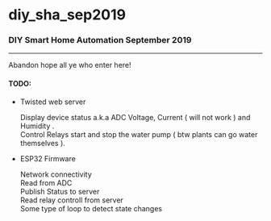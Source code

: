 # diy_sha_sep2019
<h3>DIY Smart Home Automation September 2019</h3>
<hr>
<p>Abandon hope all ye who enter here!</p>

<h4>TODO:</h4>
<ul>
  <li>
  <p>Twisted web server</p>
    Display device status a.k.a ADC Voltage, Current ( will not work ) and Humidity .</br>
    Control Relays start and stop the water pump ( btw plants can go water themselves ).</br>
  </li><li>
  <p>ESP32 Firmware</p>
    Network connectivity</br>
    Read from ADC</br>
    Publish Status to server</br>
    Read relay controll from server</br>
    Some type of loop to detect state changes</br>
  </li>
</ul>
